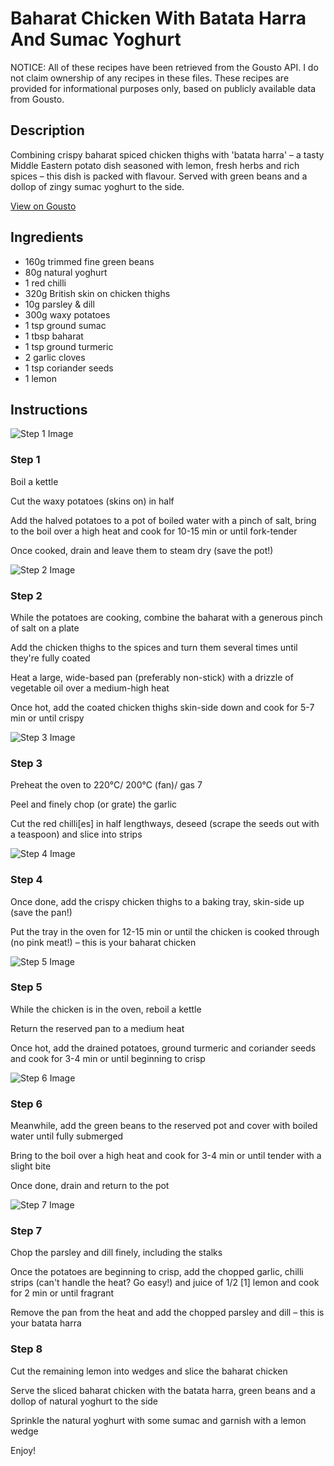 # Baharat Chicken With Batata Harra And Sumac Yoghurt

NOTICE: All of these recipes have been retrieved from the Gousto API. I do not claim ownership of any recipes in these files. These recipes are provided for informational purposes only, based on publicly available data from Gousto.

## Description

Combining crispy baharat spiced chicken thighs with 'batata harra' – a tasty Middle Eastern potato dish seasoned with lemon, fresh herbs and rich spices – this dish is packed with flavour. Served with green beans and a dollop of zingy sumac yoghurt to the side.

[View on Gousto](https://www.gousto.co.uk/recipes/cookbook/baharat-chicken-spiced-potatoes-sumac-yoghurt)

## Ingredients

- 160g trimmed fine green beans
- 80g natural yoghurt
- 1 red chilli
- 320g British skin on chicken thighs
- 10g parsley & dill
- 300g waxy potatoes
- 1 tsp ground sumac
- 1 tbsp baharat
- 1 tsp ground turmeric
- 2 garlic cloves
- 1 tsp coriander seeds
- 1 lemon

## Instructions

![Step 1 Image](https://production-media.gousto.co.uk/cms/recipe-step-image/1308.-step-1-x200.jpg)

### Step 1

Boil a kettle

Cut the waxy potatoes (skins on) in half

Add the halved potatoes to a pot of boiled water with a pinch of salt, bring to the boil over a high heat and cook for 10-15 min or until fork-tender

Once cooked, drain and leave them to steam dry (save the pot!)

![Step 2 Image](https://production-media.gousto.co.uk/cms/recipe-step-image/1308.-step-2-x200.jpg)

### Step 2

While the potatoes are cooking, combine the baharat with a generous pinch of salt on a plate

Add the chicken thighs to the spices and turn them several times until they're fully coated

Heat a large, wide-based pan (preferably non-stick) with a drizzle of vegetable oil over a medium-high heat

Once hot, add the coated chicken thighs skin-side down and cook for 5-7 min or until crispy

![Step 3 Image](https://production-media.gousto.co.uk/cms/recipe-step-image/1308.-step-3-x200.jpg)

### Step 3

Preheat the oven to 220°C/ 200°C (fan)/ gas 7

Peel and finely chop (or grate) the garlic

Cut the red chilli<span class="text-danger">[es]</span> in half lengthways, deseed (scrape the seeds out with a teaspoon) and slice into strips

![Step 4 Image](https://production-media.gousto.co.uk/cms/recipe-step-image/1308.-step-4-x200.jpg)

### Step 4

Once done, add the crispy chicken thighs to a baking tray, skin-side up (save the pan!)

Put the tray in the oven for 12-15 min or until the chicken is cooked through (no pink meat!) – this is your baharat chicken

![Step 5 Image](https://production-media.gousto.co.uk/cms/recipe-step-image/1308.-step-5-x200.jpg)

### Step 5

While the chicken is in the oven, reboil a kettle

Return the reserved pan to a medium heat

Once hot, add the drained potatoes, ground turmeric and coriander seeds and cook for 3-4 min or until beginning to crisp

![Step 6 Image](https://production-media.gousto.co.uk/cms/recipe-step-image/1308.-step-6.2jpg-x200.jpg)

### Step 6

Meanwhile, add the green beans to the reserved pot and cover with boiled water until fully submerged

Bring to the boil over a high heat and cook for 3-4 min or until tender with a slight bite

Once done, drain and return to the pot

![Step 7 Image](https://production-media.gousto.co.uk/cms/recipe-step-image/1308.-step-7-x200.jpg)

### Step 7

Chop the parsley and dill finely, including the stalks

Once the potatoes are beginning to crisp, add the chopped garlic, chilli strips (can't handle the heat? Go easy!) and juice of 1/2 <span class="text-danger">[1]</span> lemon and cook for 2 min or until fragrant

Remove the pan from the heat and add the chopped parsley and dill – this is your batata harra

### Step 8

Cut the remaining lemon into wedges and slice the baharat chicken

Serve the sliced baharat chicken with the batata harra, green beans and a dollop of natural yoghurt to the side

Sprinkle the natural yoghurt with some sumac and garnish with a lemon wedge

Enjoy!

